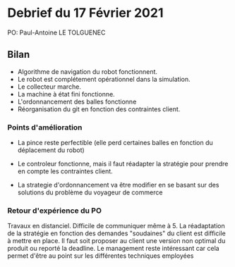 # Debrief du 17 Février 2021

PO: Paul-Antoine LE TOLGUENEC

## Bilan

* Algorithme de navigation du robot fonctionnent.
* Le robot est complétement opérationnel dans la simulation.
* Le collecteur marche.
* La machine à état fini fonctionne.
* L'ordonnancement des balles fonctionne
* Réorganisation du git en fonction des contraintes client.
  


### Points d'amélioration

* La pince reste perfectible (elle perd certaines balles en fonction du déplacement du robot)

* Le controleur fonctionne, mais il faut réadapter la stratégie pour prendre en compte les contraintes client.

* La strategie d'ordonnancement va être modifier en se basant sur des solutions du problème du voyageur de commerce


### Retour d'expérience du PO

Travaux en distanciel. Difficile de communiquer même à 5.
La réadaptation de la stratégie en fonction des demandes "soudaines" du client est difficile à mettre en place.
Il faut soit proposer au client une version non optimal du produit ou reporté la deadline.
Le management reste intéressant car cela permet d'être au point sur les différentes techniques employées


